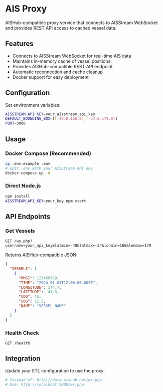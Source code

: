 # AIS Proxy

AISHub-compatible proxy service that connects to AISStream WebSocket and provides REST API access to cached vessel data.

## Features

- Connects to AISStream WebSocket for real-time AIS data
- Maintains in-memory cache of vessel positions
- Provides AISHub-compatible REST API endpoint
- Automatic reconnection and cache cleanup
- Docker support for easy deployment

## Configuration

Set environment variables:

```bash
AISSTREAM_API_KEY=your_aisstream_api_key
DEFAULT_BOUNDING_BOX=[[-48.0,166.0],[-34.0,179.0]]
PORT=3000
```

## Usage

### Docker Compose (Recommended)

```bash
cp .env.example .env
# Edit .env with your AISStream API key
docker-compose up -d
```

### Direct Node.js

```bash
npm install
AISSTREAM_API_KEY=your_key npm start
```

## API Endpoints

### Get Vessels
```
GET /ws.php?username=your_api_key&latmin=-48&latmax=-34&lonmin=166&lonmax=179
```

Returns AISHub-compatible JSON:
```json
{
  "VESSELS": [
    {
      "MMSI": 123456789,
      "TIME": "2024-01-01T12:00:00.000Z",
      "LONGITUDE": 174.7,
      "LATITUDE": -41.3,
      "COG": 45,
      "SOG": 12.5,
      "NAME": "VESSEL NAME"
    }
  ]
}
```

### Health Check
```
GET /health
```

## Integration

Update your ETL configuration to use the proxy:

```bash
# Instead of: http://data.aishub.net/ws.php
# Use: http://localhost:3000/ws.php
```